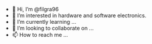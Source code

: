 - 👋 Hi, I’m @filgra96
- 👀 I’m interested in hardware and software electronics.
- 🌱 I’m currently learning ...
- 💞️ I’m looking to collaborate on ...
- 📫 How to reach me ...

<!---
filgra96/filgra96 is a ✨ special ✨ repository because its `README.md` (this file) appears on your GitHub profile.
You can click the Preview link to take a look at your changes.
--->
